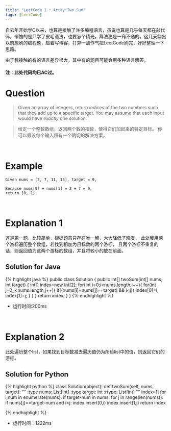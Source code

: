 ```yaml
---
title: "LeetCode 1 : Array:Two Sum"
tags: [LeetCode]
---
```

  自去年开始学C以来，也算是接触了许多编程语言，虽说也算是几乎每天都在敲代码，惭愧的是只学了皮毛语法，也要忘个精光，算法更是一窍不通的。这几天翻出以前想刷的编程题，趁着写博客，打算一鼓作气把LeetCode刷完，好好整理一下思路。

  由于我接触的有的语言差异很大，其中有的题目可能会用多种语言解答。

#### 注：此处代码均已AC过。

# Question

> Given an array of integers, return *indices* of the two numbers such that they add up to a specific target.
You may assume that each input would have *exactly* one solution.

> 给定一个整数数组，返回两个数的指数，使得它们加起来的特定目标。
你可以假设每个输入将有一个确切的解决方案。

<br />

# Example

```
Given nums = [2, 7, 11, 15], target = 9,

Because nums[0] + nums[1] = 2 + 7 = 9,
return [0, 1].
```
<br />

# Explanation 1

这是第一题，比较简单，根据题意只存在唯一解，大大降低了难度。
此处我用两个游标遍历整个数组，若找到相加为目标数的两个游标，
且两个游标不重复的话，则返回值为这两个游标的数组，并且将较小的放在前面。

## Solution for Java
{% highlight java %}
public class Solution {
    public int[] twoSum(int[] nums, int target) {
        int[] index=new int[2];
	for(int i=0;i<nums.length;i++){
		for(int j=0;j<nums.length;j++){
			if((nums[i]+nums[j]==target) && i<j){
				index[0]=i;
			    	index[1]=j;
			}
		}
	}
	return index;
    }
}
{% endhighlight %}

* 运行时间:200ms

<br />

# Explanation 2
此处遍历整个list，如果找到目标数减去遍历值仍为所给list中的值，则返回它们的
游标。


## Solution for Python
{% highlight python %}
class Solution(object):
    def twoSum(self, nums, target):
        ""
        :type nums: List[int]
        :type target: int
        :rtype: List[int]
        ""
        index=[]
	    	for i,num in enumerate(nums):
	    		if target-num in nums:
	    			for j in range(len(nums)):
	    				if nums[j]==target-num and i<j:
	    					index.insert(0,i)
	    					index.insert(1,j)
	    					return index
    					
		
{% endhighlight %}        

* 运行时间：1222ms
